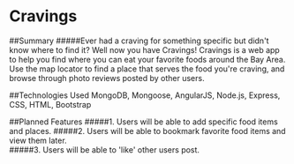 # Cravings

##Summary
#####Ever had a craving for something specific but didn't know where to find it? Well now you have Cravings! Cravings is a web app to help you find where you can eat your favorite foods around the Bay Area. Use the map locator to find a place that serves the food you're craving, and browse through photo reviews posted by other users.   

##Technologies Used
MongoDB, Mongoose, AngularJS, Node.js, Express, CSS, HTML, Bootstrap

##Planned Features
#####1. Users will be able to add specific food items and places. 
#####2. Users will be able to bookmark favorite food items and view them later.   
#####3. Users will be able to 'like' other users post. 
